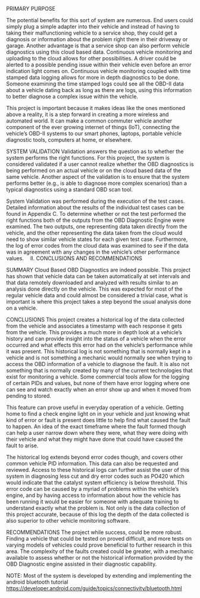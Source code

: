 PRIMARY PURPOSE

The potential benefits for this sort of system are numerous. End users could simply plug a simple adapter into their vehicle and instead of having to taking their malfunctioning vehicle to a service shop, they could get a diagnosis or information about the problem right there in their driveway or garage. Another advantage is that a service shop can also perform vehicle diagnostics using this cloud based data.  Continuous vehicle monitoring and uploading to the cloud allows for other possibilities. A driver could be alerted to a possible pending issue within their vehicle even before an error indication light comes on. Continuous vehicle monitoring coupled with time stamped data logging allows for more in depth diagnostics to be done. Someone examining the time stamped logs could see all the OBD-II data about a vehicle dating back as long as there are logs, using this information to better diagnose a complex issue within the vehicle.

This project is important because it makes ideas like the ones mentioned above a reality, it is a step forward in creating a more wireless and automated world. It can make a common commuter vehicle another component of the ever growing internet of things (IoT), connecting the vehicle’s OBD-II systems to our smart phones, laptops, portable vehicle diagnostic tools, computers at home, or elsewhere. 

SYSTEM VALIDATION
Validation answers the question as to whether the system performs the right functions. For this project, the system is considered validated if a user cannot realize whether the OBD diagnostics is being performed on an actual vehicle or on the cloud based data of the same vehicle. Another aspect of the validation is to ensure that the system performs better (e.g., is able to diagnose more complex scenarios) than a typical diagnostics using a standard OBD scan tool.

System Validation was performed during the execution of the test cases. Detailed information about the results of the individual test cases can be found in Appendix C. To determine whether or not the test performed the right functions both of the outputs from the OBD Diagnostic Engine were examined. The two outputs, one representing data taken directly from the vehicle, and the other representing the data taken from the cloud would need to show similar vehicle states for each given test case. Furthermore, the log of error codes from the cloud data was examined to see if the data was in agreement with any changes in the vehicle’s other performance values. 
II.  CONCLUSIONS AND RECOMMENDATIONS

SUMMARY
Cloud Based OBD Diagnostics are indeed possible. This project has shown that vehicle data can be taken automatically at set intervals and that data remotely downloaded and analyzed with results similar to an analysis done directly on the vehicle. This was expected for most of the regular vehicle data and could almost be considered a trivial case, what is important is where this project takes a step beyond the usual analysis done on a vehicle. 

CONCLUSIONS
This project creates a historical log of the data collected from the vehicle and associates a timestamp with each response it gets from the vehicle. This provides a much more in depth look at a vehicle’s history and can provide insight into the status of a vehicle when the error occurred and what effects this error had on the vehicle’s performance while it was present.
This historical log is not something that is normally kept in a vehicle and is not something a mechanic would normally see when trying to access the OBD information of a vehicle to diagnose the fault.  It is also not something that is normally created by many of the current technologies that exist for monitoring a vehicle.  Some commercial tools allow for the logging of certain PIDs and values, but none of them have error logging where one can see and watch exactly when an error show up and when it moved from pending to stored. 

This feature can prove useful in everyday operation of a vehicle. Getting home to find a check engine light on in your vehicle and just knowing what kind of error or fault is present does little to help find what caused the fault to happen. An idea of the exact timeframe where the fault formed though can help a user narrow down where they were, what they were doing with their vehicle and what they might have done that could have caused the fault to arise.

The historical log extends beyond error codes though, and covers other common vehicle PID information. This data can also be requested and reviewed. Access to these historical logs can further assist the user of this system in diagnosing less cut and dry error codes such as PO420 which would indicate that the catalyst system efficiency is below threshold. This error code can be caused by a myriad of problems within the vehicle’s engine, and by having access to information about how the vehicle has been running it would be easier for someone with adequate training to understand exactly what the problem is.
Not only is the data collection of this project accurate, because of this log the depth of the data collected is also superior to other vehicle monitoring software.

RECOMMENDATIONS
The project while success, could be more robust. Finding a vehicle that could be tested on proved difficult, and more tests on varying models of vehicles could prove beneficial to further research in this area. The complexity of the faults created could be greater, with a mechanic available to assess whether or not the historical information provided by the OBD Diagnostic engine assisted in their diagnostic capability.

NOTE:
Most of the system is developed by extending and implementing the android bluetooth tutorial
https://developer.android.com/guide/topics/connectivity/bluetooth.html
